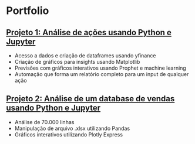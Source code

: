 # Portfolio

## [Projeto 1: Análise de ações usando Python e Jupyter](https://github.com/vitoooooooooor/Analise-Acoes)

- Acesso a dados e criação de dataframes usando yfinance
- Criação de gráficos para insights usando Matplotlib
- Previsões com gráficos interativos usando Prophet e machine learning
- Automação que forma um relatório completo para um input de qualquer ação

## [Projeto 2: Análise de um database de vendas usando Python e Jupyter](https://github.com/vitoooooooooor/Analise-Vendas)

- Análise de 70.000 linhas
- Manipulação de arquivo .xlsx utilizando Pandas
- Gráficos interativos utilizando Plotly Express
  
